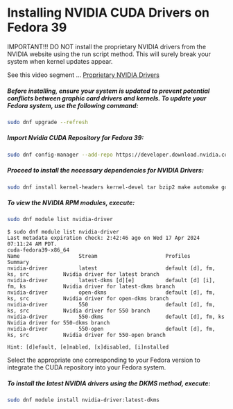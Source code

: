 # Installing NVIDIA CUDA Drivers on Fedora 39

IMPORTANT!!! DO NOT install the proprietary NVIDIA drivers from the NVIDIA website using the run script method. This will surely break your system when kernel updates appear.

See this video segment ... [Proprietary NVIDIA Drivers](https://youtu.be/CW1CLcT83as?t=419)

##### Before installing, ensure your system is updated to prevent potential conflicts between graphic card drivers and kernels. To update your Fedora system, use the following command:

```bash
sudo dnf upgrade --refresh
```

##### Import Nvidia CUDA Repository for Fedora 39:

```bash
sudo dnf config-manager --add-repo https://developer.download.nvidia.com/compute/cuda/repos/fedora39/x86_64/cuda-fedora39.repo
```

##### Proceed to install the necessary dependencies for NVIDIA Drivers:

```bash
sudo dnf install kernel-headers kernel-devel tar bzip2 make automake gcc gcc-c++ pciutils elfutils-libelf-devel libglvnd-opengl libglvnd-glx libglvnd-devel acpid pkgconfig dkms
```

##### To view the NVIDIA RPM modules, execute:

```bash
sudo dnf module list nvidia-driver
```

```
$ sudo dnf module list nvidia-driver
Last metadata expiration check: 2:42:46 ago on Wed 17 Apr 2024 07:11:24 AM PDT.
cuda-fedora39-x86_64
Name                   Stream                      Profiles                           Summary                                       
nvidia-driver          latest                      default [d], fm, ks, src           Nvidia driver for latest branch               
nvidia-driver          latest-dkms [d][e]          default [d] [i], fm, ks            Nvidia driver for latest-dkms branch          
nvidia-driver          open-dkms                   default [d], fm, ks, src           Nvidia driver for open-dkms branch            
nvidia-driver          550                         default [d], fm, ks, src           Nvidia driver for 550 branch                  
nvidia-driver          550-dkms                    default [d], fm, ks                Nvidia driver for 550-dkms branch             
nvidia-driver          550-open                    default [d], fm, ks, src           Nvidia driver for 550-open branch             

Hint: [d]efault, [e]nabled, [x]disabled, [i]nstalled
```

Select the appropriate one corresponding to your Fedora version to integrate the CUDA repository into your Fedora system.

##### To install the latest NVIDIA drivers using the DKMS method, execute:

```bash
sudo dnf module install nvidia-driver:latest-dkms
```